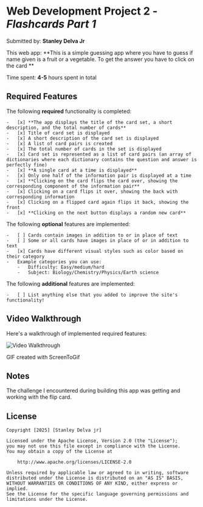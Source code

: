 # Web Development Project 2 - _Flashcards Part 1_

Submitted by: **Stanley Delva Jr**

This web app: **This is a simple guessing app where you have to guess if name given is a fruit or a vegetable. To get the answer you have to click on the card **

Time spent: **4-5** hours spent in total

## Required Features

The following **required** functionality is completed:

    -   [x] **The app displays the title of the card set, a short description, and the total number of cards**
    -   [x] Title of card set is displayed
    -   [x] A short description of the card set is displayed
    -   [x] A list of card pairs is created
    -   [x] The total number of cards in the set is displayed
    -   [x] Card set is represented as a list of card pairs (an array of dictionaries where each dictionary contains the question and answer is perfectly fine)
    -   [x] **A single card at a time is displayed**
    -   [x] Only one half of the information pair is displayed at a time
    -   [x] **Clicking on the card flips the card over, showing the corresponding component of the information pair**
    -   [x] Clicking on a card flips it over, showing the back with corresponding information
    -   [x] Clicking on a flipped card again flips it back, showing the front
    -   [x] **Clicking on the next button displays a random new card**

The following **optional** features are implemented:

    -   [ ] Cards contain images in addition to or in place of text
    -   [ ] Some or all cards have images in place of or in addition to text
    -   [x] Cards have different visual styles such as color based on their category
    -   Example categories you can use:
        -   Difficulty: Easy/medium/hard
        -   Subject: Biology/Chemistry/Physics/Earth science

The following **additional** features are implemented:

    -   [ ] List anything else that you added to improve the site's functionality!

## Video Walkthrough

Here's a walkthrough of implemented required features:

<img src='walkthrough-1.gif' title='Video Walkthrough' width='' alt='Video Walkthrough' />

<!-- Replace this with whatever GIF tool you used! -->

GIF created with ScreenToGif

<!-- Recommended tools:
[Kap](https://getkap.co/) for macOS
[ScreenToGif](https://www.screentogif.com/) for Windows
[peek](https://github.com/phw/peek) for Linux. -->

## Notes

The challenge I encountered during building this app was getting and working with the flip card.

## License

    Copyright [2025] [Stanley Delva jr]

    Licensed under the Apache License, Version 2.0 (the "License");
    you may not use this file except in compliance with the License.
    You may obtain a copy of the License at

        http://www.apache.org/licenses/LICENSE-2.0

    Unless required by applicable law or agreed to in writing, software
    distributed under the License is distributed on an "AS IS" BASIS,
    WITHOUT WARRANTIES OR CONDITIONS OF ANY KIND, either express or implied.
    See the License for the specific language governing permissions and
    limitations under the License.
